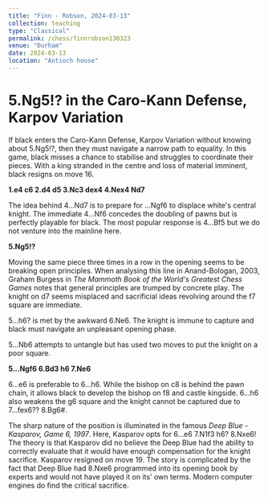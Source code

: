 ```yaml
---
title: "Finn - Robson, 2024-03-13"
collection: teaching
type: "Classical"
permalink: /chess/finnrobson130323
venue: "Durham"
date: 2024-03-13
location: "Antioch house"
---
```


# 5.Ng5!? in the Caro-Kann Defense, Karpov Variation

If black enters the Caro-Kann Defense, Karpov Variation without knowing about 5.Ng5!?, then they must navigate a narrow path to equality. In this game, black misses a chance to stabilise and struggles to coordinate their pieces. With a king stranded in the centre and loss of material imminent, black resigns on move 16.

**1.e4 c6 2.d4 d5 3.Nc3 dex4 4.Nex4 Nd7**

The idea behind 4...Nd7 is to prepare for ...Ngf6 to displace white's central knight. The immediate 4...Nf6 concedes the doubling of pawns but is perfectly playable for black. The most popular response is 4...Bf5 but we do not venture into the mainline here. 

**5.Ng5!?**

Moving the same piece three times in a row in the opening seems to be breaking open principles. When analysing this line in Anand-Bologan, 2003, Graham Burgess in *The Mammoth Book of the World's Greatest Chess Games* notes that general principles are trumped by concrete play. The knight on d7 seems misplaced and sacrificial ideas revolving around the f7 square are immediate. 

5...h6? is met by the awkward 6.Ne6. The knight is immune to capture and black must navigate an unpleasant opening phase.

5...Nb6 attempts to untangle but has used two moves to put the knight on a poor square. 

**5...Ngf6 6.Bd3 h6 7.Ne6**

6...e6 is preferable to 6...h6. While the bishop on c8 is behind the pawn chain, it allows black to develop the bishop on f8 and castle kingside. 6...h6 also weakens the g6 square and the knight cannot be captured due to 7...fex6?? 8.Bg6#. 

The sharp nature of the position is illuminated in the famous *Deep Blue - Kasparov, Game 6, 1997*. Here, Kasparov opts for 6...e6 7.N1f3 h6? 8.Nxe6! The theory is that Kasparov did no believe the Deep Blue had the ability to correctly evaluate that it would have enough compensation for the knight sacrifice. Kasparov resigned on move 19. The story is complicated by the fact that Deep Blue had 8.Nxe6 programmed into its opening book by experts and would not have played it on its' own terms. Modern computer engines do find the critical sacrifice.

